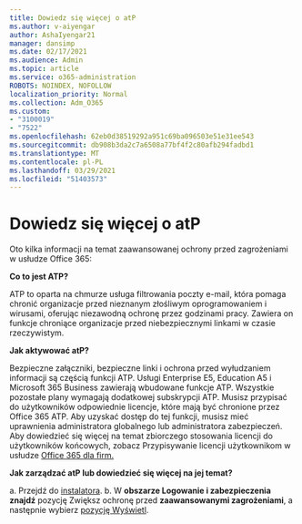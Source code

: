 ```yaml
---
title: Dowiedz się więcej o atP
ms.author: v-aiyengar
author: AshaIyengar21
manager: dansimp
ms.date: 02/17/2021
ms.audience: Admin
ms.topic: article
ms.service: o365-administration
ROBOTS: NOINDEX, NOFOLLOW
localization_priority: Normal
ms.collection: Adm_O365
ms.custom:
- "3100019"
- "7522"
ms.openlocfilehash: 62eb0d38519292a951c69ba096503e51e31ee543
ms.sourcegitcommit: db908b3da2c7a6508a77bf4f2c80afb294fadbd1
ms.translationtype: MT
ms.contentlocale: pl-PL
ms.lasthandoff: 03/29/2021
ms.locfileid: "51403573"
---
```

# <a name="learn-about-atp"></a>Dowiedz się więcej o atP

Oto kilka informacji na temat zaawansowanej ochrony przed zagrożeniami w usłudze Office 365:

**Co to jest ATP?**

ATP to oparta na chmurze usługa filtrowania poczty e-mail, która pomaga chronić organizacje przed nieznanym złośliwym oprogramowaniem i wirusami, oferując niezawodną ochronę przez godzinami pracy. Zawiera on funkcje chroniące organizacje przed niebezpiecznymi linkami w czasie rzeczywistym.

**Jak aktywować atP?**

Bezpieczne załączniki, bezpieczne linki i ochrona przed wyłudzaniem informacji są częścią funkcji ATP. Usługi Enterprise E5, Education A5 i Microsoft 365 Business zawierają wbudowane funkcje ATP. Wszystkie pozostałe plany wymagają dodatkowej subskrypcji ATP. Musisz przypisać do użytkowników odpowiednie licencje, które mają być chronione przez Office 365 ATP. Aby uzyskać dostęp do tej funkcji, musisz mieć uprawnienia administratora globalnego lub administratora zabezpieczeń. Aby dowiedzieć się więcej na temat zbiorczego stosowania licencji do użytkowników końcowych, zobacz Przypisywanie licencji użytkownikom w usłudze [Office 365 dla firm.](https://go.microsoft.com/fwlink/?linkid=2093435)

**Jak zarządzać atP lub dowiedzieć się więcej na jej temat?**

a. Przejdź do [instalatora](https://go.microsoft.com/fwlink/p/?linkid=2075721).
b. W **obszarze Logowanie i zabezpieczenia znajdź** pozycję Zwiększ ochronę przed **zaawansowanymi zagrożeniami**, a następnie wybierz [pozycję Wyświetl](https://go.microsoft.com/fwlink/?linkid=2109302).
